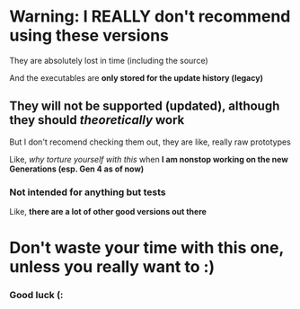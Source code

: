 # Warning: I **REALLY** don't recommend using these versions

They are absolutely lost in time (including the source)

And the executables are **only stored for the update history (legacy)**

## **They will not be supported (updated), although they should _theoretically_ work**
But I don't recomend checking them out, they are like, really raw prototypes

Like, _why torture yourself with this_ when **I am nonstop working on the new Generations (esp. Gen 4 as of now)**

### **Not intended for anything but tests**
Like, **there are a lot of other good versions out there**

# **Don't waste your time with this one, unless you really want to :)**

### **Good luck (:**

